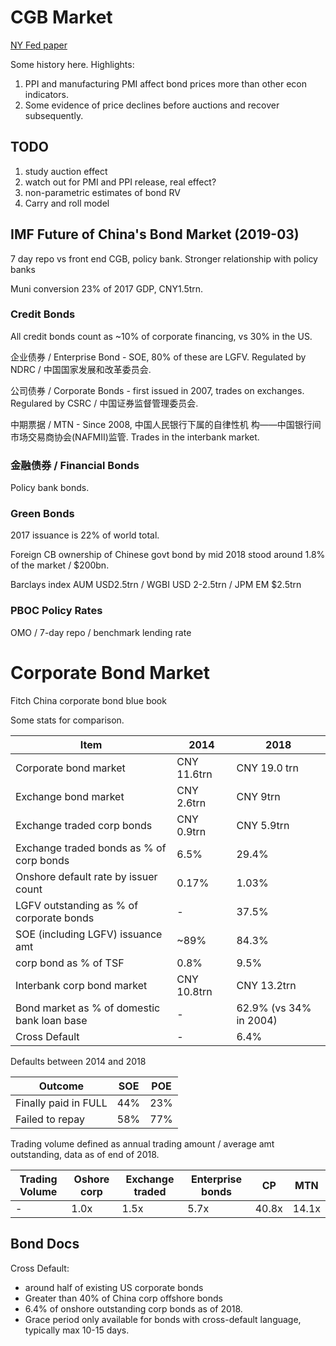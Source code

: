 
# CGB Market

[NY Fed paper](https://www.newyorkfed.org/medialibrary/media/research/staff_reports/sr622.pdf)

Some history here. Highlights:

1. PPI and manufacturing PMI affect bond prices more than other econ indicators.
2. Some evidence of price declines before auctions and recover subsequently.

## TODO

1. study auction effect
2. watch out for PMI and PPI release, real effect?
3. non-parametric estimates of bond RV
4. Carry and roll model


## IMF Future of China's Bond Market (2019-03)

7 day repo vs front end CGB, policy bank. Stronger relationship with policy banks

Muni conversion 23% of 2017 GDP, CNY1.5trn.

### Credit Bonds

All credit bonds count as ~10% of corporate financing, vs 30% in the US.

企业债券 / Enterprise Bond - SOE, 80% of these are LGFV. Regulated by NDRC / 中国国家发展和改革委员会.

公司债券 / Corporate Bonds - first issued in 2007, trades on exchanges. Regulared by CSRC / 中国证券监督管理委员会.

中期票据 / MTN - Since 2008, 中国人民银行下属的自律性机
构——中国银行间市场交易商协会(NAFMII)监管. Trades in the interbank market.

### 金融债券 / Financial Bonds

Policy bank bonds.

### Green Bonds

2017 issuance is 22% of world total.


Foreign CB ownership of Chinese govt bond by mid 2018 stood around 1.8% of the market / $200bn.

Barclays index AUM USD2.5trn / WGBI USD 2-2.5trn / JPM EM $2.5trn


### PBOC Policy Rates

OMO / 7-day repo / benchmark lending rate

# Corporate Bond Market

Fitch China corporate bond blue book

Some stats for comparison.

| Item | 2014 | 2018 |
|------|------|------|
| Corporate bond market | CNY 11.6trn | CNY 19.0 trn |
| Exchange bond market | CNY 2.6trn | CNY 9trn |
| Exchange traded corp bonds | CNY 0.9trn | CNY 5.9trn |
| Exchange traded bonds as % of corp bonds | 6.5% | 29.4% |
| Onshore default rate by issuer count | 0.17% | 1.03% |
| LGFV outstanding as % of corporate bonds | - | 37.5% |
| SOE (including LGFV) issuance amt | ~89% | 84.3% |
| corp bond as % of TSF | 0.8% | 9.5% |
| Interbank corp bond market | CNY 10.8trn | CNY 13.2trn |
| Bond market as % of domestic bank loan base | - | 62.9% (vs 34% in 2004) |
| Cross Default | - | 6.4% |

Defaults between 2014 and 2018

| Outcome | SOE | POE |
|---------|-----|-----|
| Finally paid in FULL | 44% | 23% |
| Failed to repay | 58% | 77% |

Trading volume defined as annual trading amount / average amt outstanding,
data as of end of 2018.

| Trading Volume | Oshore corp | Exchange traded | Enterprise bonds | CP | MTN |
|----------------|-------------|-----------------|------------------|----|-----|
|       -        | 1.0x        | 1.5x | 5.7x | 40.8x | 14.1x |

## Bond Docs

Cross Default:

- around half of existing US corporate bonds
- Greater than 40% of China corp offshore bonds
- 6.4% of onshore outstanding corp bonds as of 2018.
- Grace period only available for bonds with cross-default language, typically max 10-15 days.

